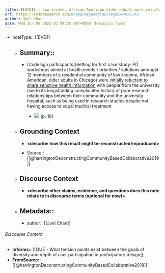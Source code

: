 ```yaml
---
title: [[EVD]] - Low-income, African-American older adults were reluctant to share sensitive health information bc of past mistreatment in research studies by the university hospital - [[@harringtonDeconstructingCommunityBasedCollaborative2019]]
url: https://roamresearch.com/#/app/megacoglab/page/xAnC0u3Cx
author: Joel Chan
date: Wed Jun 09 2021 03:44:35 GMT+0800 (Malaysia Time)
---
```


- noteType:: [[EVD]]

    - ## Summary::

        - [Codesign participants](Setting for first case study: PD workshops aimed at health needs / priorities / solutions amongst 12 members of a residential community of low-income, African American, older adults in Chicago) were [initially reluctant to share sensitive health information](((1v56wNUVE))) with people from the university due to its longstanding complicated history of poor research relationships between their community and the university hospital, such as being used in research studies despite not having access to equal medical treatment

            - ![](https://firebasestorage.googleapis.com/v0/b/firescript-577a2.appspot.com/o/imgs%2Fapp%2Fmegacoglab%2Ff5FNV-HO1A.png?alt=media&token=4320fdf5-eefd-4f55-a3d6-3d0796bf1696) (p. 10)

    - ## **Grounding Context**

        - __<describe how this result might be reconstructed/reproduced>__

        - Source:: [[@harringtonDeconstructingCommunityBasedCollaborative2019]]

    - ## **Discourse Context**

        - __<describe other claims, evidence, and questions does this note relate to in discourse terms (optional for now)>__

    - ## Metadata::

        - author:: [[Joel Chan]]

###### Discourse Context

- **Informs::** [[QUE - What tension points exist between the goals of diversity and depth of user participation in participatory design]]
- **FromSource::** [[@harringtonDeconstructingCommunityBasedCollaborative2019]]
